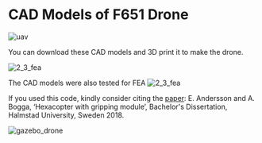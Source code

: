 # CAD Models of F651 Drone

![uav](https://user-images.githubusercontent.com/2436747/48283386-a7e92a00-e45c-11e8-8a1e-d75ae7be69c4.jpg)

You can download these CAD models and 3D print it to make the drone.

![2_3_fea](https://user-images.githubusercontent.com/2436747/48283387-a7e92a00-e45c-11e8-922d-2ca9dae2e049.png)

The CAD models were also tested for FEA
![2_3_fea](https://user-images.githubusercontent.com/2436747/48283387-a7e92a00-e45c-11e8-922d-2ca9dae2e049.png)

If you used this code, kindly consider citing the [paper]:
E. Andersson and A. Bogga, ‘Hexacopter with gripping module’, Bachelor's Dissertation, Halmstad University, Sweden 2018.

![gazebo_drone](https://user-images.githubusercontent.com/2436747/48283388-a7e92a00-e45c-11e8-8320-8f6e8cda176f.png)

[paper]: http://www.diva-portal.org/smash/get/diva2:1216528/FULLTEXT02.pdf

